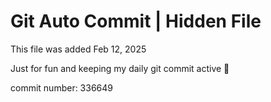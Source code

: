 # Git Auto Commit | Hidden File

This file was added Feb 12, 2025

Just for fun and keeping my daily git commit active 🤪

commit number: 336649
